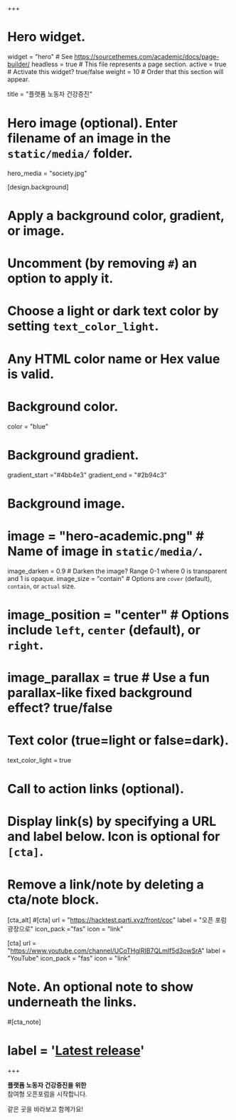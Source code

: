 +++
# Hero widget.
widget = "hero"  # See https://sourcethemes.com/academic/docs/page-builder/
headless = true  # This file represents a page section.
active = true  # Activate this widget? true/false
weight = 10  # Order that this section will appear.

title = "플랫폼 노동자 건강증진"

# Hero image (optional). Enter filename of an image in the `static/media/` folder.
hero_media = "society.jpg"

[design.background]
  # Apply a background color, gradient, or image.
  #   Uncomment (by removing `#`) an option to apply it.
  #   Choose a light or dark text color by setting `text_color_light`.
  #   Any HTML color name or Hex value is valid.

  # Background color.
   color = "blue"
  
  # Background gradient.
  gradient_start ="#4bb4e3"
  gradient_end = "#2b94c3"
  
  # Background image.
  # image = "hero-academic.png"  # Name of image in `static/media/`.
   image_darken = 0.9  # Darken the image? Range 0-1 where 0 is transparent and 1 is opaque.
  image_size = "contain"  #  Options are `cover` (default), `contain`, or `actual` size.
  # image_position = "center"  # Options include `left`, `center` (default), or `right`.
  # image_parallax = true  # Use a fun parallax-like fixed background effect? true/false
  
  # Text color (true=light or false=dark).
  text_color_light = true

# Call to action links (optional).
#   Display link(s) by specifying a URL and label below. Icon is optional for `[cta]`.
#   Remove a link/note by deleting a cta/note block.

  
[cta_alt]
#[cta]
  url = "https://hacktest.parti.xyz/front/coc"
  label = "오픈 포럼 광장으로"
  icon_pack ="fas"
  icon = "link"

[cta]
  url = "https://www.youtube.com/channel/UCoTHglRIB7QLmIf5d3owSrA"
  label = "YouTube"
  icon_pack = "fas"
  icon = "link"
  
# Note. An optional note to show underneath the links.
#[cta_note]
#  label = '<a class="js-github-release" href="https://sourcethemes.com/academic/updates" data-repo="gcushen/hugo-academic">Latest release<!-- V --></a>'
+++

**플랫폼 노동자 건강증진을 위한** <br>
참여형 오픈포럼을 시작합니다.

같은 곳을 바라보고 함께가요!


